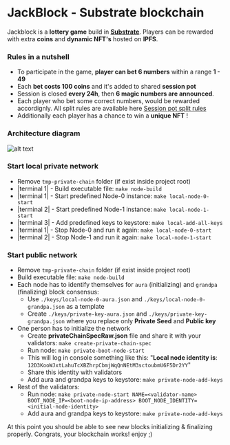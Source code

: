 # JackBlock - Substrate blockchain
Jackblock is a **lottery game** build in [**Substrate**](https://www.substrate.io/).
Players can be rewarded with extra **coins** and **dynamic NFT's** hosted on **IPFS**.

### Rules in a nutshell
- To participate in the game, **player can bet 6 numbers** within a range **1 - 49**
- Each **bet costs 100 coins** and it's added to shared **session pot**
- Session is closed **every 24h**, then **6 magic numbers are announced**.
- Each player who bet some correct numbers, would be rewarded accordignly. All split rules are available here [Session pot split rules](https://github.com/korzewski/jackblock/wiki/Jackblock-session-pot-split-rules)
- Additionally each player has a chance to win a **unique NFT** !

### Architecture diagram

![alt text](https://github.com/korzewski/jackblock/blob/master/readme-files/jackblock-concept_v1.jpg?raw=true)

### Start local private network
- Remove `tmp-private-chain` folder (if exist inside project root)
- |terminal 1| -  Build executable file: `make node-build`
- |terminal 1| - Start predefined Node-0 instance: `make local-node-0-start`
- |terminal 2| - Start predefined Node-1 instance: `make local-node-1-start`
- |terminal 3| - Add predefined keys to keystore: `make local-add-all-keys`
- |terminal 1| - Stop Node-0 and run it again: `make local-node-0-start`
- |terminal 2| - Stop Node-1 and run it again: `make local-node-1-start`

### Start public network
- Remove `tmp-private-chain` folder (if exist inside project root)
- Build executable file: `make node-build`
- Each node has to identify themselves for `aura` (initializing) and `grandpa` (finalizing) block consensus:
  - Use `./keys/local-node-0-aura.json` and `./keys/local-node-0-grandpa.json` as a template
  - Create `./keys/private-key-aura.json` and `./keys/private-key-grandpa.json` where you replace only **Private Seed** and **Public key**
- One person has to initialize the network
  - Create **privateChainSpecRaw.json** file and share it with your validators: `make create-private-chain-spec`
  - Run node: `make private-boot-node-start`
  - This will log in console something like this: "**Local node identity is**: `12D3KooWJxtLahuTcXBZhrpCbmjWqQnNEtM3sctoubmU6F5Dr2YY`"
  - Share this identity with validators
  - Add aura and grandpa keys to keystore: `make private-node-add-keys`
- Rest of the validators:
  - Run node: `make private-node-start NAME=<validator-name> BOOT_NODE_IP=<boot-node-ip-address> BOOT_NODE_IDENTITY=<initial-node-identity>`
  - Add aura and grandpa keys to keystore: `make private-node-add-keys`

At this point you should be able to see new blocks initializing & finalizing properly. 
Congrats, your blockchain works! enjoy ;)